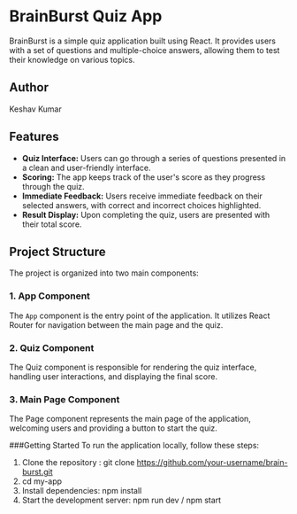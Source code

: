 # BrainBurst Quiz App

BrainBurst is a simple quiz application built using React. It provides users with a set of questions and multiple-choice answers, allowing them to test their knowledge on various topics.

## Author

Keshav Kumar

## Features

- **Quiz Interface:** Users can go through a series of questions presented in a clean and user-friendly interface.
- **Scoring:** The app keeps track of the user's score as they progress through the quiz.
- **Immediate Feedback:** Users receive immediate feedback on their selected answers, with correct and incorrect choices highlighted.
- **Result Display:** Upon completing the quiz, users are presented with their total score.

## Project Structure

The project is organized into two main components:

### 1. App Component

The `App` component is the entry point of the application. It utilizes React Router for navigation between the main page and the quiz.

### 2. Quiz Component
The Quiz component is responsible for rendering the quiz interface, handling user interactions, and displaying the final score.

### 3. Main Page Component
The Page component represents the main page of the application, welcoming users and providing a button to start the quiz.

###Getting Started
To run the application locally, follow these steps:
1. Clone the repository : git clone https://github.com/your-username/brain-burst.git
2. cd my-app
3. Install dependencies: npm install
4. Start the development server: npm run dev / npm start



